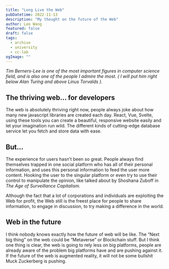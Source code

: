 ```yaml
---
title: "Long Live the Web"
pubDatetime: 2022-11-13
description: "My thought on the future of the Web"
author: Leo Wang
featured: false
draft: false
tags:
  - archive
  - university
  - cc-lab
ogImage: ""
---
```


_Tim Berners-Lee is one of the most important figures in computer science field, and is also one of the people I admire the most. ( I will put him right below Alan Turing and above Linus Torvalds )._

## The thriving web… for developers

The web is absolutely thriving right now, people always joke about how many new javascript libraries are created each day. React, Vue, Svelte, using these tools you can create a beautiful, responsive website easily and let your imagination run wild. The different kinds of cutting-edge database service let you fetch and store data with ease.

## But…

The experience for users hasn’t been so great. People always find themselves trapped in one social platform who has all of their personal information, and uses this personal information to feed the user more content. Hooking the user to the singular platform or even try to use their control to manipulate the opinion, like talked about by Shoshana Zuboff in _The Age of Surveillance Capitalism._

Although the fact that a lot of corporations and individuals are exploiting the Web for profit, the Web still is the freest place for people to share information, to engage in discussion, to try making a difference in the world.

## Web in the future

I think nobody knows exactly how the future of web will be like. The “Next big thing” on the web could be “Metaverse” or Blockchain stuff. But I think one thing is clear, the web is going to rely less on big platforms, people are already aware of the problem big platforms have and are pushing against it. If the future of the web is augmented reality, it will not be some bullshit Muck Zuckerberg is pushing.
